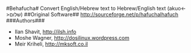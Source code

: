 #Behafucha#
Convert English/Hebrew text to Hebrew/English text (akuo<->שלום)
##Original Software##
http://sourceforge.net/p/hafuchalhafuch
###Authors###
* Ilan Shavit, http://ilsh.info
* Moshe Wagner, http://dosilinux.wordpress.com
* Meir Kriheli, http://mksoft.co.il
